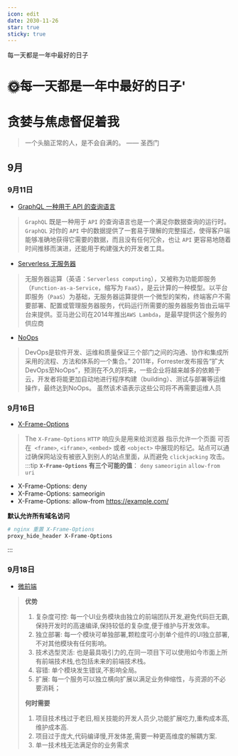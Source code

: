 ```yaml
---
icon: edit
date: 2030-11-26
star: true
sticky: true
---
```

每一天都是一年中最好的日子
<!-- more -->
# 🌞每一天都是一年中最好的日子'

# 贪婪与焦虑督促着我
>一个头脑正常的人，是不会自满的。 —— 圣西门
## 9月
### 9月11日
- [GraphQL  一种用于 API 的查询语言](https://graphql.cn/)
>`GraphQL` 既是一种用于 `API` 的查询语言也是一个满足你数据查询的运行时。 `GraphQL` 对你的 `API` 中的数据提供了一套易于理解的完整描述，使得客户端能够准确地获得它需要的数据，而且没有任何冗余，也让 `API` 更容易地随着时间推移而演进，还能用于构建强大的开发者工具。
- [Serverless 无服务器](https://zh.wikipedia.org/wiki/%E7%84%A1%E4%BC%BA%E6%9C%8D%E5%99%A8%E8%A8%88%E7%AE%97)
> 无服务器运算（英语：`Serverless computing`），又被称为功能即服务（`Function-as-a-Service`，缩写为 `FaaS`），是云计算的一种模型。以平台即服务（`PaaS`）为基础，无服务器运算提供一个微型的架构，终端客户不需要部署、配置或管理服务器服务，代码运行所需要的服务器服务皆由云端平台来提供。亚马逊公司在2014年推出`AWS Lambda`，是最早提供这个服务的供应商
- [NoOps](https://www.4hou.com/technology/10592.html)
>DevOps是软件开发、运维和质量保证三个部门之间的沟通、协作和集成所采用的流程、方法和体系的一个集合。” 2011年，Forrester发布报告“扩大DevOps至NoOps”，预测在不久的将来，一些企业将越来越多的依赖于云，开发者将能更加自动地进行程序构建（building）、测试与部署等运维操作，最终达到NoOps。 虽然该术语表示这些公司将不再需要运维人员

### 9月16日
- [X-Frame-Options](https://developer.mozilla.org/zh-CN/docs/Web/HTTP/X-Frame-Options)
>The `X-Frame-Options` `HTTP` 响应头是用来给浏览器 指示允许一个页面 可否在` <frame>`, `<iframe>`, `<embed>` 或者 `<object>` 中展现的标记。站点可以通过确保网站没有被嵌入到别人的站点里面，从而避免 `clickjacking` 攻击。
:::tip
**`X-Frame-Options` 有三个可能的值**： `deny` `sameorigin` `allow-from uri`
- X-Frame-Options: deny
- X-Frame-Options: sameorigin
- X-Frame-Options: allow-from https://example.com/

**默认允许所有域名访问**
```bash
# nginx 重置 X-Frame-Options
proxy_hide_header X-Frame-Options
```
:::

### 9月18日
- [微前端](https://juejin.im/post/5d7f702ce51d4561f777e258)
>  **优势**
>  1.  复杂度可控: 每一个UI业务模块由独立的前端团队开发,避免代码巨无霸,保持开发时的高速编译,保持较低的复杂度,便于维护与开发效率。
>  2.  独立部署: 每一个模块可单独部署,颗粒度可小到单个组件的UI独立部署,不对其他模块有任何影响。
>  3.  技术选型灵活: 也是最具吸引力的,在同一项目下可以使用如今市面上所有前端技术栈,也包括未来的前端技术栈。
>  4.  容错: 单个模块发生错误,不影响全局。
>  5.  扩展: 每一个服务可以独立横向扩展以满足业务伸缩性，与资源的不必要消耗；
>
> **何时需要**
>1.  项目技术栈过于老旧,相关技能的开发人员少,功能扩展吃力,重构成本高,维护成本高.
>1.  项目过于庞大,代码编译慢,开发体差,需要一种更高维度的解耦方案.
>1.  单一技术栈无法满足你的业务需求